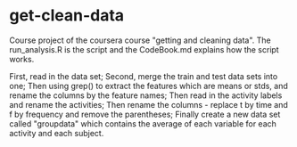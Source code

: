 # get-clean-data
Course project of the coursera course "getting and cleaning data".
The run_analysis.R is the script and the CodeBook.md explains how the script works.


First, read in the data set;
Second, merge the train and test data sets into one;
Then using grep() to extract the features which are means or stds, and rename the columns by the feature names;
Then read in the activity labels and rename the activities;
Then rename the columns - replace t by time and f by frequency and remove the parentheses;
Finally create a new data set called "groupdata" which contains the average of each variable for each activity and each subject.

